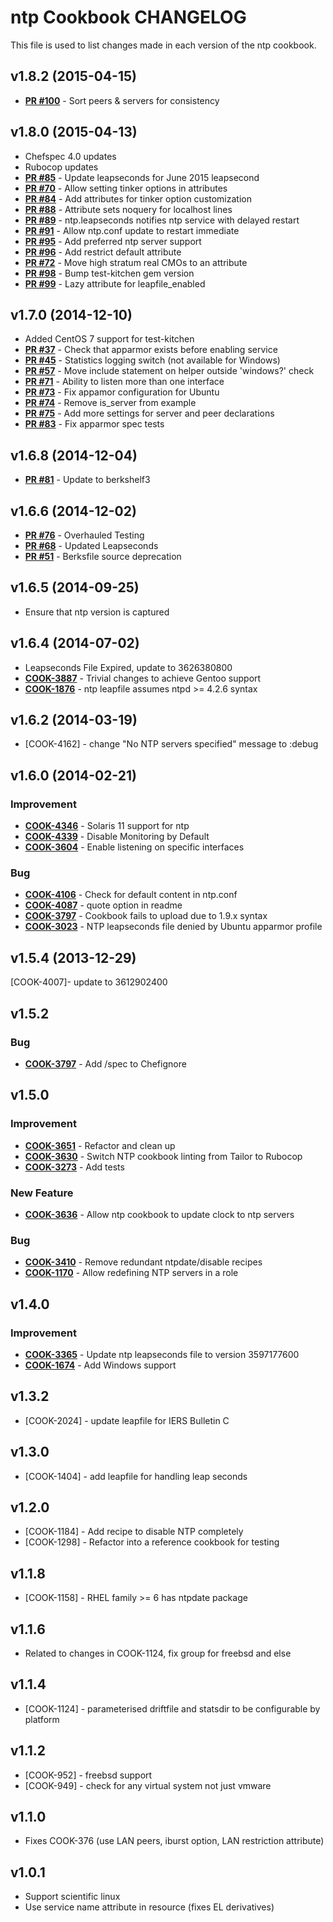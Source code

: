 ntp Cookbook CHANGELOG
======================
This file is used to list changes made in each version of the ntp cookbook.

v1.8.2 (2015-04-15)
-------------------
- **[PR #100](https://github.com/gmiranda23/ntp/pull/100)** - Sort peers & servers for consistency

v1.8.0 (2015-04-13)
-------------------
- Chefspec 4.0 updates
- Rubocop updates
- **[PR #85](https://github.com/gmiranda23/ntp/pull/85)** - Update leapseconds for June 2015 leapsecond
- **[PR #70](https://github.com/gmiranda23/ntp/pull/70)** - Allow setting tinker options in attributes
- **[PR #84](https://github.com/gmiranda23/ntp/pull/84)** - Add attributes for tinker option customization
- **[PR #88](https://github.com/gmiranda23/ntp/pull/84)** - Attribute sets noquery for localhost lines
- **[PR #89](https://github.com/gmiranda23/ntp/pull/84)** - ntp.leapseconds notifies ntp service with delayed restart
- **[PR #91](https://github.com/gmiranda23/ntp/pull/91)** - Allow ntp.conf update to restart immediate
- **[PR #95](https://github.com/gmiranda23/ntp/pull/95)** - Add preferred ntp server support
- **[PR #96](https://github.com/gmiranda23/ntp/pull/96)** - Add restrict default attribute
- **[PR #72](https://github.com/gmiranda23/ntp/pull/72)** - Move high stratum real CMOs to an attribute
- **[PR #98](https://github.com/gmiranda23/ntp/pull/98)** - Bump test-kitchen gem version
- **[PR #99](https://github.com/gmiranda23/ntp/pull/99)** - Lazy attribute for leapfile_enabled

v1.7.0 (2014-12-10)
-------------------
- Added CentOS 7 support for test-kitchen
- **[PR #37](https://github.com/gmiranda23/ntp/pull/37)** - Check that apparmor exists before enabling service
- **[PR #45](https://github.com/gmiranda23/ntp/pull/45)** - Statistics logging switch (not available for Windows)
- **[PR #57](https://github.com/gmiranda23/ntp/pull/57)** - Move include statement on helper outside 'windows?' check
- **[PR #71](https://github.com/gmiranda23/ntp/pull/71)** - Ability to listen more than one interface
- **[PR #73](https://github.com/gmiranda23/ntp/pull/73)** - Fix appamor configuration for Ubuntu
- **[PR #74](https://github.com/gmiranda23/ntp/pull/74)** - Remove is_server from example
- **[PR #75](https://github.com/gmiranda23/ntp/pull/74)** - Add more settings for server and peer declarations
- **[PR #83](https://github.com/gmiranda23/ntp/pull/83)** - Fix apparmor spec tests

v1.6.8 (2014-12-04)
-------------------
- **[PR #81](https://github.com/gmiranda23/ntp/pull/81)** - Update to berkshelf3

v1.6.6 (2014-12-02)
-------------------
- **[PR #76](https://github.com/gmiranda23/ntp/pull/76)** - Overhauled Testing
- **[PR #68](https://github.com/gmiranda23/ntp/pull/68)** - Updated Leapseconds
- **[PR #51](https://github.com/gmiranda23/ntp/pull/51)** - Berksfile source deprecation

v1.6.5 (2014-09-25)
-------------------
- Ensure that ntp version is captured

v1.6.4 (2014-07-02)
-------------------
- Leapseconds File Expired, update to 3626380800
- **[COOK-3887](https://tickets.opscode.com/browse/COOK-3887)** - Trivial changes to achieve Gentoo support
- **[COOK-1876](https://tickets.opscode.com/browse/COOK-1876)** - ntp leapfile assumes ntpd >= 4.2.6 syntax

v1.6.2 (2014-03-19)
-------------------
- [COOK-4162] - change "No NTP servers specified" message to :debug

v1.6.0 (2014-02-21)
-------------------
### Improvement
- **[COOK-4346](https://tickets.opscode.com/browse/COOK-4346)** - Solaris 11 support for ntp
- **[COOK-4339](https://tickets.opscode.com/browse/COOK-4339)** - Disable Monitoring by Default
- **[COOK-3604](https://tickets.opscode.com/browse/COOK-3604)** - Enable listening on specific interfaces

### Bug
- **[COOK-4106](https://tickets.opscode.com/browse/COOK-4106)** - Check for default content in ntp.conf
- **[COOK-4087](https://tickets.opscode.com/browse/COOK-4087)** - quote option in readme
- **[COOK-3797](https://tickets.opscode.com/browse/COOK-3797)** - Cookbook fails to upload due to 1.9.x syntax
- **[COOK-3023](https://tickets.opscode.com/browse/COOK-3023)** - NTP leapseconds file denied by Ubuntu apparmor profile


v1.5.4 (2013-12-29)
-------------------
[COOK-4007]- update to 3612902400


v1.5.2
------
### Bug
- **[COOK-3797](https://tickets.opscode.com/browse/COOK-3797)** - Add /spec to Chefignore

v1.5.0
------
### Improvement
- **[COOK-3651](https://tickets.opscode.com/browse/COOK-3651)** - Refactor and clean up
- **[COOK-3630](https://tickets.opscode.com/browse/COOK-3630)** - Switch NTP cookbook linting from Tailor to Rubocop
- **[COOK-3273](https://tickets.opscode.com/browse/COOK-3273)** - Add tests

### New Feature
- **[COOK-3636](https://tickets.opscode.com/browse/COOK-3636)** - Allow ntp cookbook to update clock to ntp servers

### Bug
- **[COOK-3410](https://tickets.opscode.com/browse/COOK-3410)** - Remove redundant ntpdate/disable recipes
- **[COOK-1170](https://tickets.opscode.com/browse/COOK-1170)** - Allow redefining NTP servers in a role


v1.4.0
------
### Improvement
- **[COOK-3365](https://tickets.opscode.com/browse/COOK-3365)** - Update ntp leapseconds file to version 3597177600
- **[COOK-1674](https://tickets.opscode.com/browse/COOK-1674)** - Add Windows support

v1.3.2
------
- [COOK-2024] - update leapfile for IERS Bulletin C

v1.3.0
------
- [COOK-1404] - add leapfile for handling leap seconds

v1.2.0
------
- [COOK-1184] - Add recipe to disable NTP completely
- [COOK-1298] - Refactor into a reference cookbook for testing

v1.1.8
------
- [COOK-1158] - RHEL family >= 6 has ntpdate package

v1.1.6
------
- Related to changes in COOK-1124, fix group for freebsd and else

v1.1.4
------
- [COOK-1124] - parameterised driftfile and statsdir to be configurable by platform

v1.1.2
------
- [COOK-952] - freebsd support
- [COOK-949] - check for any virtual system not just vmware

v1.1.0
------
- Fixes COOK-376 (use LAN peers, iburst option, LAN restriction attribute)

v1.0.1
------
- Support scientific linux
- Use service name attribute in resource (fixes EL derivatives)
